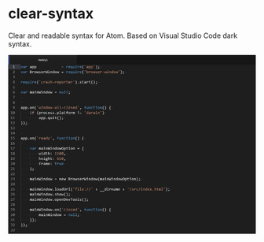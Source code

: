 clear-syntax
============

Clear and readable syntax for Atom. Based on Visual Studio Code dark syntax.

![Screenshot](https://raw.githubusercontent.com/KeitIG/clear-syntax/master/screenshot.jpg)
